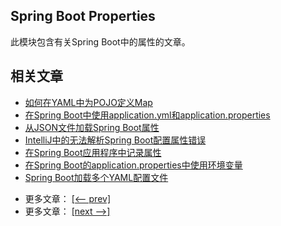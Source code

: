 ## Spring Boot Properties

此模块包含有关Spring Boot中的属性的文章。

## 相关文章

+ [如何在YAML中为POJO定义Map](http://tu-yucheng.github.io/springboot/2023/05/12/yaml-map-pojo.html)
+ [在Spring Boot中使用application.yml和application.properties](http://tu-yucheng.github.io/springboot/2023/05/12/spring-boot-yaml-vs-properties.html)
+ [从JSON文件加载Spring Boot属性](http://tu-yucheng.github.io/springboot/2023/05/12/spring-boot-json-properties.html)
+ [IntelliJ中的无法解析Spring Boot配置属性错误](http://tu-yucheng.github.io/springboot/2023/05/12/intellij-resolve-spring-boot-configuration-properties.html)
+ [在Spring Boot应用程序中记录属性](http://tu-yucheng.github.io/springboot/2023/05/12/pring-boot-log-properties.html)
+ [在Spring Boot的application.properties中使用环境变量](http://tu-yucheng.github.io/springboot/2023/05/12/spring-boot-properties-env-variables.html)
+ [Spring Boot加载多个YAML配置文件](http://tu-yucheng.github.io/springboot/2023/05/12/spring-boot-load-multiple-yaml-configuration-files.html)

- 更多文章： [[<-- prev]](../spring-boot-properties-2/README.md)
- 更多文章： [[next -->]](../spring-boot-properties-4/README.md)
